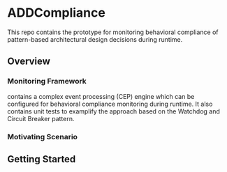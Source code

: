 # ADDCompliance

This repo contains the prototype for monitoring behavioral compliance of pattern-based architectural design decisions during runtime.

## Overview

### Monitoring Framework
contains a complex event processing (CEP) engine which can be configured for behavioral compliance monitoring during runtime. It also contains unit tests to examplify the approach based on the Watchdog and Circuit Breaker pattern.
### Motivating Scenario

## Getting Started


